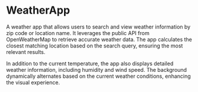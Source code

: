 # WeatherApp

A weather app that allows users to search and view weather information by zip code or location name. It leverages the public API from OpenWeatherMap to retrieve accurate weather data. The app calculates the closest matching location based on the search query, ensuring the most relevant results.

In addition to the current temperature, the app also displays detailed weather information, including humidity and wind speed. The background dynamically alternates based on the current weather conditions, enhancing the visual experience.
